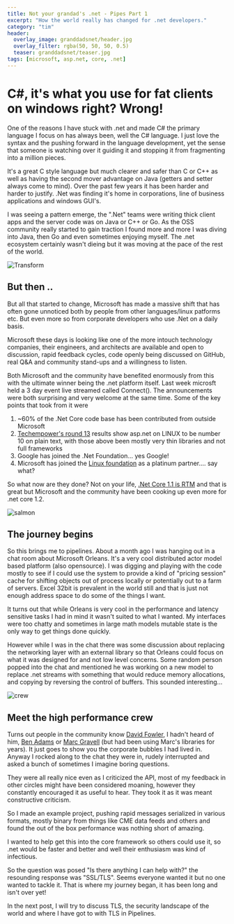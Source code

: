 ```yaml
---
title: Not your grandad's .net - Pipes Part 1
excerpt: "How the world really has changed for .net developers."
category: "tim"
header:
  overlay_image: granddadsnet/header.jpg
  overlay_filter: rgba(50, 50, 50, 0.5)
  teaser: granddadsnet/teaser.jpg
tags: [microsoft, asp.net, core, .net]
---
```


# C#, it's what you use for fat clients on windows right? Wrong!

One of the reasons I have stuck with .net and made C# the primary
language I focus on has always been, well the C# language. I just love
the syntax and the pushing forward in the language development, yet the sense
that someone is watching over it guiding it and stopping it from fragmenting into
a million pieces. 

It's a great C style language but much clearer and safer than
C or C++ as well as having the second mover advantage on Java (getters and setter always come to mind).
Over the past few years it has been harder and harder to justify. .Net was finding it's home in 
corporations, line of business applications and windows GUI's. 

I was seeing a pattern emerge, the ".Net"
teams were writing thick client apps and the server code was on Java or C++ or Go. As the OSS community
really started to gain traction I found more and more I was diving into Java, then Go and even sometimes
enjoying myself. The .net ecosystem certainly wasn't dieing but it was moving at the pace of the rest
of the world.

![Transform](https://cetus.io/images/granddadsnet/transform.jpg)

## But then ..

But all that started to change, Microsoft has made a massive shift that has often gone unnoticed
both by people from other languages/linux patforms etc. But even more so from corporate developers
who use .Net on a daily basis. 

Microsoft these days is looking like one of the more intouch technology
companies, their engineers, and architects are available and open to discussion, rapid feedback cycles,
code openly being discussed on GitHub, real Q&A and community stand-ups and a willingness to listen.

Both Microsoft and the community have benefited enormously from this with the ultimate winner being the .net
platform itself. Last week microsft held a 3 day event live streamed called Connect(). The announcements were
both surprising and very welcome at the same time. Some of the key points that took from it were

1. ~60% of the .Net Core code base has been contributed from outside Microsoft
2. [Techempower's round 13](https://www.techempower.com/blog/2016/11/16/framework-benchmarks-round-13/) results show asp.net on LINUX to be number 10 on plain text, with those above been mostly very thin libraries and not full frameworks
3. Google has joined the .Net Foundation... yes Google!
4. Microsoft has joined the [Linux foundation](https://techcrunch.com/2016/11/16/microsoft-joins-the-linux-foundation/) as a platinum partner.... say what?

So what now are they done? Not on your life, [.Net Core 1.1 is RTM](https://blogs.msdn.microsoft.com/webdev/2016/11/16/announcing-asp-net-core-1-1/) 
and that is great but Microsoft and the community have
been cooking up even more for .net core 1.2.

![salmon](https://cetus.io/images/granddadsnet/salmon.jpg)

## The journey begins

So this brings me to pipelines. About a month ago I was hanging out in a chat room about Microsoft Orleans. It's a very
cool distributed actor model based platform (also opensource). I was digging and playing with the code mostly to see if I 
could use the system to provide a kind of "pricing session" cache for shifting objects out of process locally or potentially
out to a farm of servers. Excel 32bit is prevalent in the world still and that is just not enough address space to do 
some of the things I want.

It turns out that while Orleans is very cool in the performance and latency sensitive tasks I had in mind it wasn't 
suited to what I wanted. My interfaces were too chatty and sometimes in large math models mutable state is the only way to get things
done quickly.

However while I was in the chat there was some discussion about replacing the networking layer with an 
external library so that Orleans could focus on what it was designed for and not low level concerns. Some random person
popped into the chat and mentioned he was working on a new model to replace .net streams with something that would reduce
memory allocations, and copying by reversing the control of buffers. This sounded interesting...

![crew](https://cetus.io/images/granddadsnet/crew.jpg)

## Meet the high performance crew

Turns out people in the community know [David Fowler](https://twitter.com/davidfowl), I hadn't heard of him, [Ben Adams](https://twitter.com/ben_a_adams)
or [Marc Gravell](https://twitter.com/marcgravell) (but had been using Marc's libraries 
for years). It just goes to show you the corporate bubbles I had lived in. Anyway I rocked along to the chat they were in,
rudely interrupted and asked a bunch of sometimes I imagine boring questions.

They were all really nice even as I criticized the API, most of my feedback in other circles might have been considered moaning,
however they constantly encouraged it as useful to hear. They took it as it was meant constructive criticism.

So I made an example project, pushing rapid messages serialized in various formats, mostly binary from things like CME data
feeds and others and found the out of the box performance was nothing short of amazing. 

I wanted to help get this into the 
core framework so others could use it, so .net would be faster and better and well their enthusiasm was kind of infectious.

So the question was posed "Is there anything I can help with?" the resounding response was "SSL/TLS". Seems everyone wanted
it but no one wanted to tackle it. That is where my journey began, it has been long and isn't over yet!

In the next post, I will try to discuss TLS, the security landscape of the world and where I have got to with TLS in 
Pipelines.


